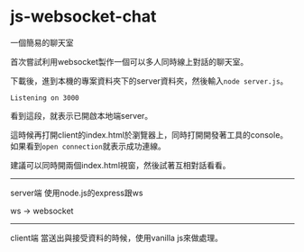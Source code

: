 # js-websocket-chat
一個簡易的聊天室

首次嘗試利用websocket製作一個可以多人同時線上對話的聊天室。

下載後，進到本機的專案資料夾下的server資料夾，然後輸入`node server.js`。

```
Listening on 3000
```

看到這段，就表示已開啟本地端server。

這時候再打開client的index.html於瀏覽器上，同時打開開發著工具的console。
如果看到`open connection`就表示成功連線。

建議可以同時開兩個index.html視窗，然後試著互相對話看看。

---

server端
使用node.js的express跟ws

ws -> websocket

---

client端
當送出與接受資料的時候，使用vanilla js來做處理。